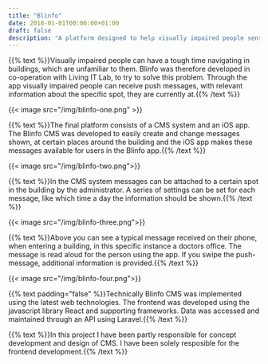 ```yaml
---
title: "Blinfo"
date: 2018-01-01T00:00:00+01:00
draft: false
description: "A platform designed to help visually impaired people sense the world around them, by utilising the iBeacon technology and smartphones."
---
```

{{% text %}}Visually impaired people can have a tough time navigating in buildings, which are unfamiliar to them. Blinfo was therefore developed in co-operation with Living IT Lab, to try to solve this problem. Through the app visually impaired people can receive push messages, with relevant information about the specific spot, they are currently at.{{% /text %}}

{{< image src="/img/blinfo-one.png" >}}

{{% text %}}The final platform consists of a CMS system and an iOS app. The Blinfo CMS was developed to easily create and change messages shown, at certain places around the building and the iOS app makes these messages available for users in the Blinfo app.{{% /text %}}

{{< image src="/img/blinfo-two.png">}}

{{% text %}}In the CMS system messages can be attached to a certain spot in the building by the administrator. A series of settings can be set for each message, like which time a day the information should be shown.{{% /text %}}

{{< image src="/img/blinfo-three.png">}}

{{% text %}}Above you can see a typical message received on their phone, when entering a building, in this specific instance a doctors office. The message is read aloud for the person using the app. If you swipe the push-message, additional information is provided.{{% /text %}}

{{< image src="/img/blinfo-four.png">}}

{{% text padding="false" %}}Technically Blinfo CMS was implemented using the latest web technologies. The frontend was developed using the javascript library React and supporting frameworks. Data was accessed and maintained through an API using Laravel.{{% /text %}}

{{% text %}}In this project I have been partly responsible for concept development and design of CMS. I have been solely resposible for the frontend development.{{% /text %}}